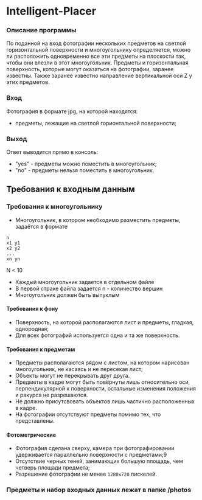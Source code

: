 # Intelligent-Placer

### Описание программы

По поданной на вход фотографии нескольких предметов на светлой горизонтальной поверхности и многоугольнику определяется,
можно ли расположить одновременно все эти предметы на плоскости так, чтобы они влезли в этот многоугольник. Предметы и
горизонтальная поверхность, которые могут оказаться на фотографии, заранее известны. Также заранее известно направление
вертикальной оси Z у этих предметов.

### Вход

Фотография в формате jpg, на которой находятся:

+ предметы, лежащие на светлой горионтальной поверхности;

### Выход

Ответ выводится прямо в консоль:

+ "yes" - предметы можно поместить в многоугольник;
+ "no" - предметы нельзя поместить в многоугольник.

## Требования к входным данным

### Требования к многоугольнику

+ Многоугольник, в котором необходимо разместить предметы, задаётся в формате
```
n
x1 y1
x2 y2
...
xn yn
```
N < 10
+ Каждый многоугольник задается в отдельном файле
+ В первой страке файла задается n - количество вершин
+ Многоугольник должен быть выпуклым

#### Требования к фону

+ Поверхность, на которой располагаются лист и предметы, гладкая, однородная;
+ Для всех фотографий используется одна и та же поверхность.

#### Требования к предметам

+ Предметы располагаются рядом с листом, на котором нарисован многоугольник, не касаясь и не пересекая лист;
+ Объекты могут не перекрывать друг друга.
+ Предметы в кадре могут быть повёрнуты лишь относительно оси, перпендикулярной к поверхности, остальные изменения положения и ракурса не разрешаются.
+ Не должно присутсвовать объектов лишь частично расположенных в кадре.
+ На фотографии отсутствуют предметы помимо тех, что представлены.

#### Фотометрические

+ Фотография сделана сверху, камера при фотографировании удерживается параллельно поверхности с предметами;9
+ Отсутствие черных теней, занимающих большую площадь, чем четверь площади предмета;
+ Разрешение фотографии не менее ```1280x720``` пискелей.

### Предметы и набор входных данных лежат в папке /photos